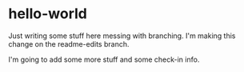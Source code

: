 # hello-world

Just writing some stuff here messing with branching. I'm making this change on the readme-edits branch.

I'm going to add some more stuff and some check-in info.
